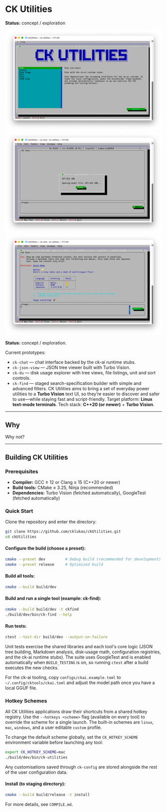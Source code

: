# CK Utilities

**Status:** concept / exploration

![ck-chat conversation interface](images/Screenshot%202025-10-25%20at%2023.34.31.png)
![ck-chat model loading](images/Screenshot%202025-10-25%20at%2023.34.40.png)
![ck-chat result](images/Screenshot%202025-10-25%20at%2023.36.05.png)

**Status:** concept / exploration.

Current prototypes:

* `ck-chat` — chat interface backed by the ck-ai runtime stubs.
* `ck-json-view` — JSON tree viewer built with Turbo Vision.
* `ck-du` — disk usage explorer with tree views, file listings, unit and sort controls.
* `ck-find` — staged search-specification builder with simple and advanced filters.
CK Utilities aims to bring a set of everyday power utilities to a **Turbo Vision** text UI, so they’re easier to discover and safer to use—while staying fast and script-friendly.
Target platform: **Linux text-mode terminals**.
Tech stack: **C++20 (or newer)** + **Turbo Vision**.

---

## Why

Why not?

---

## Building CK Utilities

### Prerequisites

- **Compiler:** GCC ≥ 12 or Clang ≥ 15 (C++20 or newer)
- **Build tools:** CMake ≥ 3.25, Ninja (recommended)
- **Dependencies:** Turbo Vision (fetched automatically), GoogleTest (fetched automatically)

### Quick Start

Clone the repository and enter the directory:

```bash
git clone https://github.com/cklukas/ckUtilities.git
cd ckUtilities
```

#### Configure the build (choose a preset):

```bash
cmake --preset dev         # Debug build (recommended for development)
cmake --preset release     # Optimized build
```

#### Build all tools:

```bash
cmake --build build/dev
```

#### Build and run a single tool (example: ck-find):

```bash
cmake --build build/dev -t ckfind
./build/dev/bin/ck-find --help
```

#### Run tests:

```bash
ctest --test-dir build/dev --output-on-failure
```

Unit tests exercise the shared libraries and each tool's core logic (JSON tree building, Markdown analysis, disk-usage math, configuration registries, and the ck-ai runtime stubs). The suite uses GoogleTest and is enabled automatically when `BUILD_TESTING` is on, so running `ctest` after a build executes the new checks.

For the ck-ai tooling, copy `configs/ckai.example.toml` to `~/.config/cktools/ckai.toml` and adjust the model path once you have a local GGUF file.

### Hotkey Schemes

All CK Utilities applications draw their shortcuts from a shared hotkey registry. Use the `--hotkeys <scheme>` flag (available on every tool) to override the scheme for a single launch. The built-in schemes are `linux`, `mac`, `windows`, and a user editable `custom` profile.

To change the default scheme globally, set the `CK_HOTKEY_SCHEME` environment variable before launching any tool:

```bash
export CK_HOTKEY_SCHEME=mac
./build/dev/bin/ck-utilities
```

Any customisations saved through `ck-config` are stored alongside the rest of the user configuration data.

#### Install (to staging directory):

```bash
cmake --build build/release -t install
```

For more details, see `COMPILE.md`.

